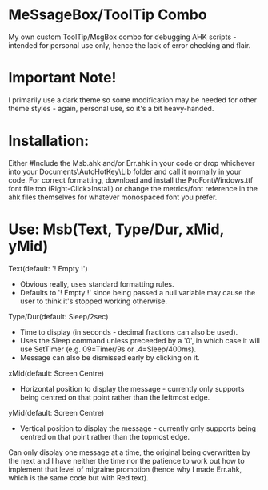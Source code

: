 # MeSsageBox/ToolTip Combo
My own custom ToolTip/MsgBox combo for debugging AHK scripts - intended for personal use only, hence the lack of error checking and flair.

# Important Note!
I primarily use a dark theme so some modification may be needed for other theme styles - again, personal use, so it's a bit heavy-handed.

# Installation:
Either #Include the Msb.ahk and/or Err.ahk in your code or drop whichever into your Documents\AutoHotKey\Lib folder and call it normally in your code.
For correct formatting, download and install the ProFontWindows.ttf font file too (Right-Click>Install) or change the metrics/font reference in the ahk files themselves for whatever monospaced font you prefer.

# Use: Msb(Text, Type/Dur, xMid, yMid)

Text(default: '! Empty !')
 - Obvious really, uses standard formatting rules.
 - Defaults to '! Empty !' since being passed a null variable may cause the user to think it's stopped working otherwise.
 
Type/Dur(default: Sleep/2sec)
 - Time to display (in seconds - decimal fractions can also be used).
 - Uses the Sleep command unless preceeded by a '0', in which case it will use SetTimer (e.g. 09=Timer/9s or .4=Sleep/400ms).
 - Message can also be dismissed early by clicking on it.
 
xMid(default: Screen Centre)
 - Horizontal position to display the message - currently only supports being centred on that point rather than the leftmost edge.
 
yMid(default: Screen Centre)
 - Vertical position to display the message - currently only supports being centred on that point rather than the topmost edge.
 
Can only display one message at a time, the original being overwritten by the next and I have neither the time nor the patience to work out how to implement that level of migraine promotion (hence why I made Err.ahk, which is the same code but with Red text).
